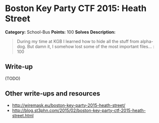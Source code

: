 # Boston Key Party CTF 2015: Heath Street

**Category:** School-Bus
**Points:** 100
**Solves** 
**Description:**

> During my time at KGB I learned how to hide all the stuff from alpha-dog. But damn it, I somehow lost some of the most important files... : 100

## Write-up

(TODO)

## Other write-ups and resources

* <http://wiremask.eu/boston-key-party-2015-heath-street/>
* <http://blog.st3phn.com/2015/02/boston-key-party-ctf-2015-heath-street.html>
